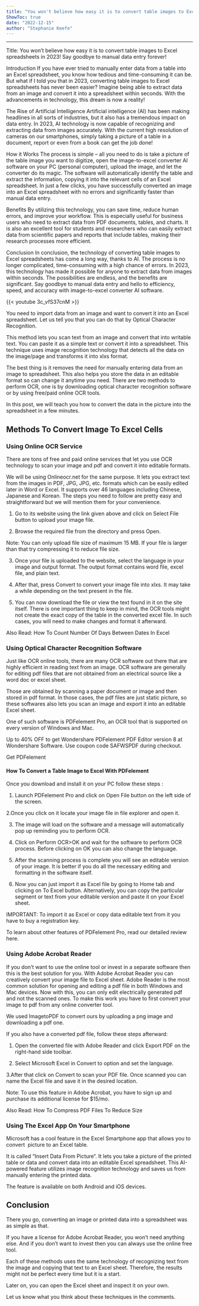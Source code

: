 ```yaml
---
title: "You won't believe how easy it is to convert table images to Excel spreadsheets in 2023! Say goodbye to manual data entry forever!"
ShowToc: true 
date: "2022-12-15"
author: "Stephanie Keefe"
---
```

*****
Title: You won’t believe how easy it is to convert table images to Excel spreadsheets in 2023! Say goodbye to manual data entry forever!

Introduction
If you have ever tried to manually enter data from a table into an Excel spreadsheet, you know how tedious and time-consuming it can be. But what if I told you that in 2023, converting table images to Excel spreadsheets has never been easier? Imagine being able to extract data from an image and convert it into a spreadsheet within seconds. With the advancements in technology, this dream is now a reality!

The Rise of Artificial Intelligence
Artificial intelligence (AI) has been making headlines in all sorts of industries, but it also has a tremendous impact on data entry. In 2023, AI technology is now capable of recognizing and extracting data from images accurately. With the current high resolution of cameras on our smartphones, simply taking a picture of a table in a document, report or even from a book can get the job done!

How it Works
The process is simple – all you need to do is take a picture of the table image you want to digitize, open the image-to-excel converter AI software on your PC (personal computer), upload the image, and let the converter do its magic. The software will automatically identify the table and extract the information, copying it into the relevant cells of an Excel spreadsheet. In just a few clicks, you have successfully converted an image into an Excel spreadsheet with no errors and significantly faster than manual data entry.

Benefits
By utilizing this technology, you can save time, reduce human errors, and improve your workflow. This is especially useful for business users who need to extract data from PDF documents, tables, and charts. It is also an excellent tool for students and researchers who can easily extract data from scientific papers and reports that include tables, making their research processes more efficient.

Conclusion
In conclusion, the technology of converting table images to Excel spreadsheets has come a long way, thanks to AI. The process is no longer complicated, time-consuming with a high chance of errors. In 2023, this technology has made it possible for anyone to extract data from images within seconds. The possibilities are endless, and the benefits are significant. Say goodbye to manual data entry and hello to efficiency, speed, and accuracy with image-to-excel converter AI software.

{{< youtube 3c_vfS37cnM >}} 



You need to import data from an image and want to convert it into an Excel spreadsheet. Let us tell you that you can do that by Optical Character Recognition.
 
This method lets you scan text from an image and convert that into writable text. You can paste it as a simple text or convert it into a spreadsheet. This technique uses image recognition technology that detects all the data on the image/page and transforms it into xlxs format.
 
The best thing is it removes the need for manually entering data from an image to spreadsheet. This also helps you store the data in an editable format so can change it anytime you need. There are two methods to perform OCR, one is by downloading optical character recognition software or by using free/paid online OCR tools.
 
In this post, we will teach you how to convert the data in the picture into the spreadsheet in a few minutes.
 
## Methods To Convert Image To Excel Cells
 
### Using Online OCR Service
 
There are tons of free and paid online services that let you use OCR technology to scan your image and pdf and convert it into editable formats.
 
We will be using Onlineocr.net for the same purpose. It lets you extract text from the images in PDF, JPG, JPG, etc. formats which can be easily edited later in Word or Excel. It supports over 46 languages including Chinese, Japanese and Korean. The steps you need to follow are pretty easy and straightforward but we will mention them for your convenience.
 
1. Go to its website using the link given above and click on Select File button to upload your image file.
 
2. Browse the required file from the directory and press Open.
 
Note: You can only upload file size of maximum 15 MB. If your file is larger than that try compressing it to reduce file size.
 
3. Once your file is uploaded to the website, select the language in your image and output format. The output format contains word file, excel file, and plain text.
 
4. After that, press Convert to convert your image file into xlxs. It may take a while depending on the text present in the file.
 
5. You can now download the file or view the text found in it on the site itself. There is one important thing to keep in mind, the OCR tools might not create the exact copy of the table in the converted excel file. In such cases, you will need to make changes and format it afterward.
 
Also Read: How To Count Number Of Days Between Dates In Excel
 
### Using Optical Character Recognition Software
 
Just like OCR online tools, there are many OCR software out there that are highly efficient in reading text from an image. OCR software are generally for editing pdf files that are not obtained from an electrical source like a word doc or excel sheet.
 
Those are obtained by scanning a paper document or image and then stored in pdf format. In those cases, the pdf files are just static picture, so these softwares also lets you scan an image and export it into an editable Excel sheet.
 
One of such software is PDFelement Pro, an OCR tool that is supported on every version of Windows and Mac.
 
Up to 40% OFF to get Wondershare PDFelement PDF Editor version 8 at Wondershare Software. Use coupon code SAFWSPDF during checkout.
 

Get PDFelement


 
#### How To Convert a Table Image to Excel With PDFelement
 
Once you download and install it on your PC follow these steps :
 
1. Launch PDFelement Pro and click on Open File button on the left side of the screen.
 
2.Once you click on it locate your image file in file explorer and open it. 
 
3. The image will load on the software and a message will automatically pop up reminding you to perform OCR.
 
4. Click on Perform OCR>OK and wait for the software to perform OCR process. Before clicking on OK you can also change the language.
 
5. After the scanning process is complete you will see an editable version of your image. It is better if you do all the necessary editing and formatting in the software itself.
 
6. Now you can just import it as Excel file by going to Home tab and clicking on To Excel button. Alternatively, you can copy the particular segment or text from your editable version and paste it on your Excel sheet. 
 
IMPORTANT: To import it as Excel or copy data editable text from it you have to buy a registration key.
 
To learn about other features of PDFelement Pro, read our detailed review here.
 
### Using Adobe Acrobat Reader
 
If you don’t want to use the online tool or invest in a separate software then this is the best solution for you. With Adobe Acrobat Reader you can creatively convert your image file to Excel sheet. Adobe Reader is the most common solution for opening and editing a pdf file in both Windows and Mac devices. Now with this, you can only edit electrically generated pdf and not the scanned ones. To make this work you have to first convert your image to pdf from any online converter tool.
 
We used ImagetoPDF to convert ours by uploading a png image and downloading a pdf one.
 
If you also have a converted pdf file, follow these steps afterward:
 
1. Open the converted file with Adobe Reader and click Export PDF on the right-hand side toolbar.
 
2. Select Microsoft Excel in Convert to option and set the language.
 
3.After that click on Convert to scan your PDF file. Once scanned you can name the Excel file and save it in the desired location.
 
Note: To use this feature in Adobe Acrobat, you have to sign up and purchase its additional license for $15/mo.
 
Also Read: How To Compress PDF Files To Reduce Size
 
### Using The Excel App On Your Smartphone
 
Microsoft has a cool feature in the Excel Smartphone app that allows you to convert  picture to an Excel table.
 
It is called “Insert Data From Picture“. It lets you take a picture of the printed table or data and convert data into an editable Excel spreadsheet. This AI-powered feature utilizes image recognition technology and saves us from manually entering the printed data.
 
The feature is available on both Android and iOS devices.
 
## Conclusion
 
There you go, converting an image or printed data into a spreadsheet was as simple as that.
 
If you have a license for Adobe Acrobat Reader, you won’t need anything else. And if you don’t want to invest then you can always use the online free tool.
 
Each of these methods uses the same technology of recognizing text from the image and copying that text to an Excel sheet. Therefore, the results might not be perfect every time but it is a start.
 
Later on, you can open the Excel sheet and inspect it on your own.
 
Let us know what you think about these techniques in the comments.




